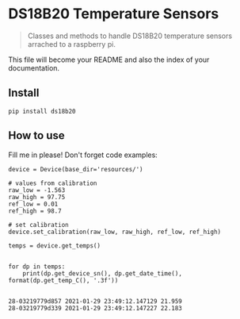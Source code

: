 # DS18B20 Temperature Sensors
> Classes and methods to handle DS18B20 temperature sensors arrached to a raspberry pi.


This file will become your README and also the index of your documentation.

## Install

`pip install ds18b20`

## How to use

Fill me in please! Don't forget code examples:

```
device = Device(base_dir='resources/')

# values from calibration
raw_low = -1.563
raw_high = 97.75
ref_low = 0.01
ref_high = 98.7

# set calibration
device.set_calibration(raw_low, raw_high, ref_low, ref_high)

temps = device.get_temps()


for dp in temps:
    print(dp.get_device_sn(), dp.get_date_time(), format(dp.get_temp_C(), '.3f'))


```

    28-03219779d857 2021-01-29 23:49:12.147129 21.959
    28-03219779d339 2021-01-29 23:49:12.147227 22.183

